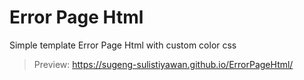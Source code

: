 # Error Page Html
Simple template Error Page Html with custom color css

> Preview: https://sugeng-sulistiyawan.github.io/ErrorPageHtml/